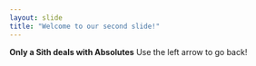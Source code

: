 ```yaml
---
layout: slide
title: "Welcome to our second slide!"
---
```

**Only a Sith deals with Absolutes**
Use the left arrow to go back!
